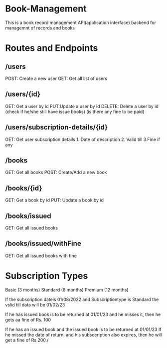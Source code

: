 # Book-Management


This is a book record management API(application interface)  backend for managemnt of records and books

#  Routes and Endpoints

## /users
POST: Create a new user
GET: Get all list of users


## /users/{id}
GET: Get a user by id
PUT:Update a user by id
DELETE: Delete a user by id (check if he/she still have issue books) (is there any fine to be paid)

## /users/subscription-details/{id}
GET: Get user subscription details
    1. Date of description
    2. Valid till
    3.Fine if any


## /books
GET: Get all books
POST: Create/Add a new book

## /books/{id}
GET: Get a book by id
PUT: Update a book by id


## /books/issued
GET: Get all issued books


## /books/issued/withFine
GET: Get all issued books with fine


# Subscription Types

Basic (3 months)
Standard (6 months)
Premium (12 months)

If the subscription dateis 01/08/2022
and Subscriptiontype is Standard
the vslid till data will be 01/02/23

If he has issued book is to be returned at 01/01/23
and he misses it, then he gets aa fine of Rs. 100


If he has an issued book and the issued book is to be returned at 01/01/23
If he missed the date of return, and his subsceription also expires, then he will get a
fine of Rs 200./

